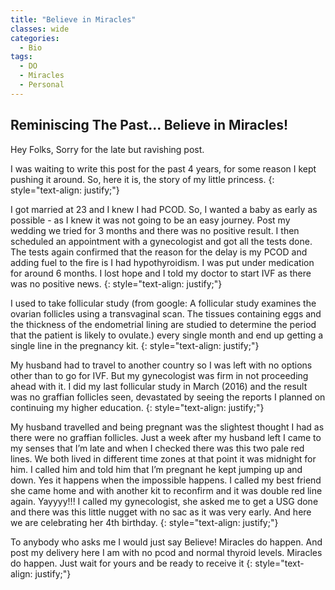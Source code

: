 ```yaml
---
title: "Believe in Miracles"
classes: wide
categories:
  - Bio
tags:
  - DO
  - Miracles
  - Personal
---
```


## Reminiscing The Past... Believe in Miracles!

Hey Folks, Sorry for the late but ravishing post. 

I was waiting to write this post for the past 4 years, for some reason I kept pushing it around. So, here it is, the story of my little princess.
{: style="text-align: justify;"}

I got married at 23 and I knew I had PCOD. So, I wanted a baby as early as possible - as I knew it was not going to be an easy journey. Post my wedding we tried for 3 months and there was no positive result. I then scheduled an appointment with a gynecologist and got all the tests done. The tests again confirmed that the reason for the delay is my PCOD and adding fuel to the fire is I had hypothyroidism. I was put under medication for around 6 months. I lost hope and I told my doctor to start IVF as there was no positive news. 
{: style="text-align: justify;"}

I used to take follicular study (from google: A follicular study examines the ovarian follicles using a transvaginal scan. The tissues containing eggs and the thickness of the endometrial lining are studied to determine the period that the patient is likely to ovulate.) every single month and end up getting a single line in the pregnancy kit. 
{: style="text-align: justify;"}

My husband had to travel to another country so I was left with no options other than to go for IVF. But my gynecologist was firm in not proceeding ahead with it. I did my last follicular study in March (2016) and the result was no graffian follicles seen, devastated by seeing the reports I planned on continuing my higher education. 
{: style="text-align: justify;"}

My husband travelled and being pregnant was the slightest thought I had as there were no graffian follicles. Just a week after my husband left I came to my senses that I’m late and when I checked there was this two pale red lines. We both lived in different time zones at that point it was midnight for him. I called him and told him that I’m pregnant he kept jumping up and down. Yes it happens when the impossible happens. I called my best friend she came home and with another kit to reconfirm and it was double red line again. Yayyyy!!! I called my gynecologist, she asked me to get a USG done and there was this little nugget with no sac as it was very early. And here we are celebrating her 4th birthday. 
{: style="text-align: justify;"}

To anybody who asks me I would just say Believe! Miracles do happen. And post my delivery here I am with no pcod and normal thyroid levels. Miracles do happen. Just wait for yours and be ready to receive it
{: style="text-align: justify;"}